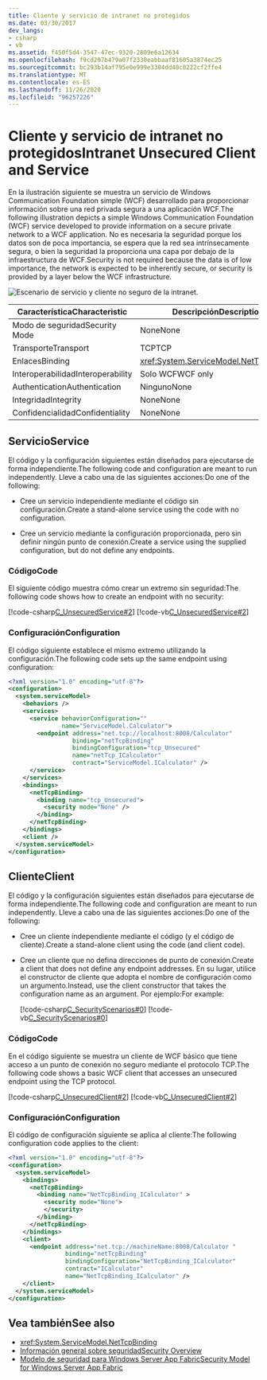 ```yaml
---
title: Cliente y servicio de intranet no protegidos
ms.date: 03/30/2017
dev_langs:
- csharp
- vb
ms.assetid: f450f5d4-3547-47ec-9320-2809e6a12634
ms.openlocfilehash: f9cd297b479a07f2330eabbaaf81605a3874ec25
ms.sourcegitcommit: bc293b14af795e0e999e3304dd40c0222cf2ffe4
ms.translationtype: MT
ms.contentlocale: es-ES
ms.lasthandoff: 11/26/2020
ms.locfileid: "96257226"
---
```

# <a name="intranet-unsecured-client-and-service"></a><span data-ttu-id="3ce8a-102">Cliente y servicio de intranet no protegidos</span><span class="sxs-lookup"><span data-stu-id="3ce8a-102">Intranet Unsecured Client and Service</span></span>

<span data-ttu-id="3ce8a-103">En la ilustración siguiente se muestra un servicio de Windows Communication Foundation simple (WCF) desarrollado para proporcionar información sobre una red privada segura a una aplicación WCF.</span><span class="sxs-lookup"><span data-stu-id="3ce8a-103">The following illustration depicts a simple Windows Communication Foundation (WCF) service developed to provide information on a secure private network to a WCF application.</span></span> <span data-ttu-id="3ce8a-104">No es necesaria la seguridad porque los datos son de poca importancia, se espera que la red sea intrínsecamente segura, o bien la seguridad la proporciona una capa por debajo de la infraestructura de WCF.</span><span class="sxs-lookup"><span data-stu-id="3ce8a-104">Security is not required because the data is of low importance, the network is expected to be inherently secure, or security is provided by a layer below the WCF infrastructure.</span></span>  
  
 ![Escenario de servicio y cliente no seguro de la intranet.](./media/intranet-unsecured-client-and-service/unsecured-web-client-service.gif)  
  
|<span data-ttu-id="3ce8a-106">Característica</span><span class="sxs-lookup"><span data-stu-id="3ce8a-106">Characteristic</span></span>|<span data-ttu-id="3ce8a-107">Descripción</span><span class="sxs-lookup"><span data-stu-id="3ce8a-107">Description</span></span>|  
|--------------------|-----------------|  
|<span data-ttu-id="3ce8a-108">Modo de seguridad</span><span class="sxs-lookup"><span data-stu-id="3ce8a-108">Security Mode</span></span>|<span data-ttu-id="3ce8a-109">None</span><span class="sxs-lookup"><span data-stu-id="3ce8a-109">None</span></span>|  
|<span data-ttu-id="3ce8a-110">Transporte</span><span class="sxs-lookup"><span data-stu-id="3ce8a-110">Transport</span></span>|<span data-ttu-id="3ce8a-111">TCP</span><span class="sxs-lookup"><span data-stu-id="3ce8a-111">TCP</span></span>|  
|<span data-ttu-id="3ce8a-112">Enlaces</span><span class="sxs-lookup"><span data-stu-id="3ce8a-112">Binding</span></span>|<xref:System.ServiceModel.NetTcpBinding>|  
|<span data-ttu-id="3ce8a-113">Interoperabilidad</span><span class="sxs-lookup"><span data-stu-id="3ce8a-113">Interoperability</span></span>|<span data-ttu-id="3ce8a-114">Solo WCF</span><span class="sxs-lookup"><span data-stu-id="3ce8a-114">WCF only</span></span>|  
|<span data-ttu-id="3ce8a-115">Authentication</span><span class="sxs-lookup"><span data-stu-id="3ce8a-115">Authentication</span></span>|<span data-ttu-id="3ce8a-116">Ninguno</span><span class="sxs-lookup"><span data-stu-id="3ce8a-116">None</span></span>|  
|<span data-ttu-id="3ce8a-117">Integridad</span><span class="sxs-lookup"><span data-stu-id="3ce8a-117">Integrity</span></span>|<span data-ttu-id="3ce8a-118">None</span><span class="sxs-lookup"><span data-stu-id="3ce8a-118">None</span></span>|  
|<span data-ttu-id="3ce8a-119">Confidencialidad</span><span class="sxs-lookup"><span data-stu-id="3ce8a-119">Confidentiality</span></span>|<span data-ttu-id="3ce8a-120">None</span><span class="sxs-lookup"><span data-stu-id="3ce8a-120">None</span></span>|  
  
## <a name="service"></a><span data-ttu-id="3ce8a-121">Servicio</span><span class="sxs-lookup"><span data-stu-id="3ce8a-121">Service</span></span>  

 <span data-ttu-id="3ce8a-122">El código y la configuración siguientes están diseñados para ejecutarse de forma independiente.</span><span class="sxs-lookup"><span data-stu-id="3ce8a-122">The following code and configuration are meant to run independently.</span></span> <span data-ttu-id="3ce8a-123">Lleve a cabo una de las siguientes acciones:</span><span class="sxs-lookup"><span data-stu-id="3ce8a-123">Do one of the following:</span></span>  
  
- <span data-ttu-id="3ce8a-124">Cree un servicio independiente mediante el código sin configuración.</span><span class="sxs-lookup"><span data-stu-id="3ce8a-124">Create a stand-alone service using the code with no configuration.</span></span>  
  
- <span data-ttu-id="3ce8a-125">Cree un servicio mediante la configuración proporcionada, pero sin definir ningún punto de conexión.</span><span class="sxs-lookup"><span data-stu-id="3ce8a-125">Create a service using the supplied configuration, but do not define any endpoints.</span></span>  
  
### <a name="code"></a><span data-ttu-id="3ce8a-126">Código</span><span class="sxs-lookup"><span data-stu-id="3ce8a-126">Code</span></span>  

 <span data-ttu-id="3ce8a-127">El siguiente código muestra cómo crear un extremo sin seguridad:</span><span class="sxs-lookup"><span data-stu-id="3ce8a-127">The following code shows how to create an endpoint with no security:</span></span>  
  
 [!code-csharp[C_UnsecuredService#2](../../../../samples/snippets/csharp/VS_Snippets_CFX/c_unsecuredservice/cs/source.cs#2)]
 [!code-vb[C_UnsecuredService#2](../../../../samples/snippets/visualbasic/VS_Snippets_CFX/c_unsecuredservice/vb/source.vb#2)]  
  
### <a name="configuration"></a><span data-ttu-id="3ce8a-128">Configuración</span><span class="sxs-lookup"><span data-stu-id="3ce8a-128">Configuration</span></span>  

 <span data-ttu-id="3ce8a-129">El código siguiente establece el mismo extremo utilizando la configuración.</span><span class="sxs-lookup"><span data-stu-id="3ce8a-129">The following code sets up the same endpoint using configuration:</span></span>  
  
```xml  
<?xml version="1.0" encoding="utf-8"?>  
<configuration>  
  <system.serviceModel>  
    <behaviors />  
    <services>  
      <service behaviorConfiguration=""
               name="ServiceModel.Calculator">  
        <endpoint address="net.tcp://localhost:8008/Calculator"
                  binding="netTcpBinding"  
                  bindingConfiguration="tcp_Unsecured"
                  name="netTcp_ICalculator"  
                  contract="ServiceModel.ICalculator" />  
      </service>  
    </services>  
    <bindings>  
      <netTcpBinding>  
        <binding name="tcp_Unsecured">  
          <security mode="None" />  
        </binding>  
      </netTcpBinding>  
    </bindings>  
    <client />  
  </system.serviceModel>  
</configuration>  
```  
  
## <a name="client"></a><span data-ttu-id="3ce8a-130">Cliente</span><span class="sxs-lookup"><span data-stu-id="3ce8a-130">Client</span></span>  

 <span data-ttu-id="3ce8a-131">El código y la configuración siguientes están diseñados para ejecutarse de forma independiente.</span><span class="sxs-lookup"><span data-stu-id="3ce8a-131">The following code and configuration are meant to run independently.</span></span> <span data-ttu-id="3ce8a-132">Lleve a cabo una de las siguientes acciones:</span><span class="sxs-lookup"><span data-stu-id="3ce8a-132">Do one of the following:</span></span>  
  
- <span data-ttu-id="3ce8a-133">Cree un cliente independiente mediante el código (y el código de cliente).</span><span class="sxs-lookup"><span data-stu-id="3ce8a-133">Create a stand-alone client using the code (and client code).</span></span>  
  
- <span data-ttu-id="3ce8a-134">Cree un cliente que no defina direcciones de punto de conexión.</span><span class="sxs-lookup"><span data-stu-id="3ce8a-134">Create a client that does not define any endpoint addresses.</span></span> <span data-ttu-id="3ce8a-135">En su lugar, utilice el constructor de cliente que adopta el nombre de configuración como un argumento.</span><span class="sxs-lookup"><span data-stu-id="3ce8a-135">Instead, use the client constructor that takes the configuration name as an argument.</span></span> <span data-ttu-id="3ce8a-136">Por ejemplo:</span><span class="sxs-lookup"><span data-stu-id="3ce8a-136">For example:</span></span>  
  
     [!code-csharp[C_SecurityScenarios#0](../../../../samples/snippets/csharp/VS_Snippets_CFX/c_securityscenarios/cs/source.cs#0)]
     [!code-vb[C_SecurityScenarios#0](../../../../samples/snippets/visualbasic/VS_Snippets_CFX/c_securityscenarios/vb/source.vb#0)]  
  
### <a name="code"></a><span data-ttu-id="3ce8a-137">Código</span><span class="sxs-lookup"><span data-stu-id="3ce8a-137">Code</span></span>  

 <span data-ttu-id="3ce8a-138">En el código siguiente se muestra un cliente de WCF básico que tiene acceso a un punto de conexión no seguro mediante el protocolo TCP.</span><span class="sxs-lookup"><span data-stu-id="3ce8a-138">The following code shows a basic WCF client that accesses an unsecured endpoint using the TCP protocol.</span></span>  
  
 [!code-csharp[C_UnsecuredClient#2](../../../../samples/snippets/csharp/VS_Snippets_CFX/c_unsecuredclient/cs/source.cs#2)]
 [!code-vb[C_UnsecuredClient#2](../../../../samples/snippets/visualbasic/VS_Snippets_CFX/c_unsecuredclient/vb/source.vb#2)]  
  
### <a name="configuration"></a><span data-ttu-id="3ce8a-139">Configuración</span><span class="sxs-lookup"><span data-stu-id="3ce8a-139">Configuration</span></span>  

 <span data-ttu-id="3ce8a-140">El código de configuración siguiente se aplica al cliente:</span><span class="sxs-lookup"><span data-stu-id="3ce8a-140">The following configuration code applies to the client:</span></span>  
  
```xml  
<?xml version="1.0" encoding="utf-8"?>  
<configuration>  
  <system.serviceModel>  
    <bindings>  
      <netTcpBinding>  
        <binding name="NetTcpBinding_ICalculator" >  
          <security mode="None">  
          </security>  
        </binding>  
      </netTcpBinding>  
    </bindings>  
    <client>  
      <endpoint address="net.tcp://machineName:8008/Calculator "  
                binding="netTcpBinding"
                bindingConfiguration="NetTcpBinding_ICalculator"  
                contract="ICalculator"
                name="NetTcpBinding_ICalculator" />  
    </client>  
  </system.serviceModel>  
</configuration>  
```  
  
## <a name="see-also"></a><span data-ttu-id="3ce8a-141">Vea también</span><span class="sxs-lookup"><span data-stu-id="3ce8a-141">See also</span></span>

- <xref:System.ServiceModel.NetTcpBinding>
- [<span data-ttu-id="3ce8a-142">Información general sobre seguridad</span><span class="sxs-lookup"><span data-stu-id="3ce8a-142">Security Overview</span></span>](security-overview.md)
- <span data-ttu-id="3ce8a-143">[Modelo de seguridad para Windows Server App Fabric](/previous-versions/appfabric/ee677202(v=azure.10))</span><span class="sxs-lookup"><span data-stu-id="3ce8a-143">[Security Model for Windows Server App Fabric](/previous-versions/appfabric/ee677202(v=azure.10))</span></span>
